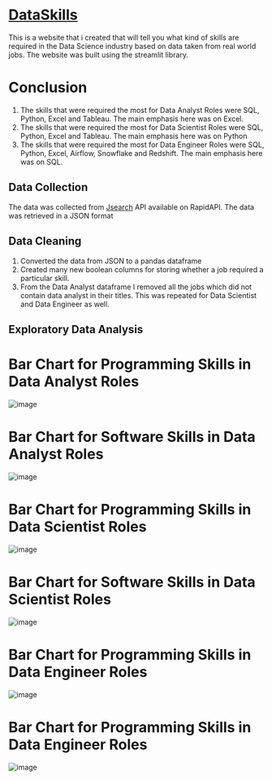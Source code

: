 # [DataSkills](https://abdealib520-dataskills-main-i93jq5.streamlit.app/)
This is a website that i created that will tell you what kind of skills are required in the Data Science industry based on data taken from real world jobs.
The website was built using the streamlit library.

# Conclusion
1. The skills that were required the most for Data Analyst Roles were SQL, Python, Excel and Tableau. The main emphasis here was on Excel.
2. The skills that were required the most for Data Scientist Roles were SQL, Python, Excel and Tableau. The main emphasis here was on Python
3. The skills that were required the most for Data Engineer Roles were SQL, Python, Excel, Airflow, Snowflake and Redshift. The main emphasis here was on SQL.

## Data Collection
The data was collected from [Jsearch](https://rapidapi.com/letscrape-6bRBa3QguO5/api/jsearch/) API available on RapidAPI. The data was retrieved in a JSON format

## Data Cleaning
1. Converted the data from JSON to a pandas dataframe
2. Created many new boolean columns for storing whether a job required a particular skill.
3. From the Data Analyst dataframe I removed all the jobs which did not contain data analyst in their titles. This was repeated for Data Scientist and Data Engineer as well.

## Exploratory Data Analysis
# Bar Chart for Programming Skills in Data Analyst Roles
![image](https://user-images.githubusercontent.com/132557392/236205437-ec3cda57-390f-4133-a72d-6884ba9f97e7.png)

# Bar Chart for Software Skills in Data Analyst Roles
![image](https://user-images.githubusercontent.com/132557392/236205607-a7e521ec-be16-41ab-aa2f-9f05422a50a6.png)

# Bar Chart for Programming Skills in Data Scientist Roles
![image](https://user-images.githubusercontent.com/132557392/236205657-a2c922ac-f15e-48f5-9666-a616a7d9d191.png)

# Bar Chart for Software Skills in Data Scientist Roles
![image](https://user-images.githubusercontent.com/132557392/236205691-20eddcc2-7e19-464b-a259-cac5f99c3d6c.png)

# Bar Chart for Programming Skills in Data Engineer Roles
![image](https://user-images.githubusercontent.com/132557392/236205740-e15ebade-629e-4578-9ca1-287016de01df.png)

# Bar Chart for Programming Skills in Data Engineer Roles
![image](https://user-images.githubusercontent.com/132557392/236205775-e1a8cc40-9bd3-464b-b4f7-b88d6e116caf.png)
